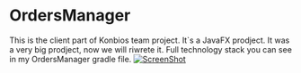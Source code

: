 # OrdersManager
This is the client part of Konbios team project. 
It`s a JavaFX prodject.
It was a very big prodject, now we will riwrete it.
Full technology stack you can see in my OrdersManager gradle file.
[![ScreenShot](https://raw.github.com/GabLeRoux/WebMole/master/ressources/WebMole_Youtube_Video.png)](http://youtu.be/vt5fpE0bzSY)

